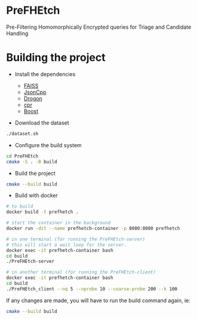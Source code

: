 # PreFHEtch

Pre-Filtering Homomorphically Encrypted queries for Triage and Candidate Handling

# Building the project

- Install the dependencies

    - [FAISS](https://github.com/facebookresearch/faiss/blob/main/INSTALL.md)
    - [JsonCpp](https://github.com/open-source-parsers/jsoncpp)
    - [Drogon](https://github.com/drogonframework/drogon)
    - [cpr](https://github.com/libcpr/cpr)
    - [Boost](https://www.boost.org/)

- Download the dataset

```bash
./dataset.sh
```

- Configure the build system

```bash
cd PreFHEtch
cmake -S . -B build
```

- Build the project

```bash
cmake --build build
```

- Build with docker
 
```bash 
# to build 
docker build -t prefhetch .

# start the container in the background
docker run -dit --name prefhetch-container -p 8080:8080 prefhetch

# in one terminal (for running the PreFHEtch-server)
# this will start a wait loop for the server.
docker exec -it prefhetch-container bash
cd build
./PreFHEtch-server

# in another terminal (for running the PreFHEtch-client)
docker exec -it prefhetch-container bash
cd build
./PreFHEtch_client --nq 5 --nprobe 10 --coarse-probe 200 --k 100
```
If any changes are made, you will have to run the build command again, ie:
```bash
cmake --build build
```
